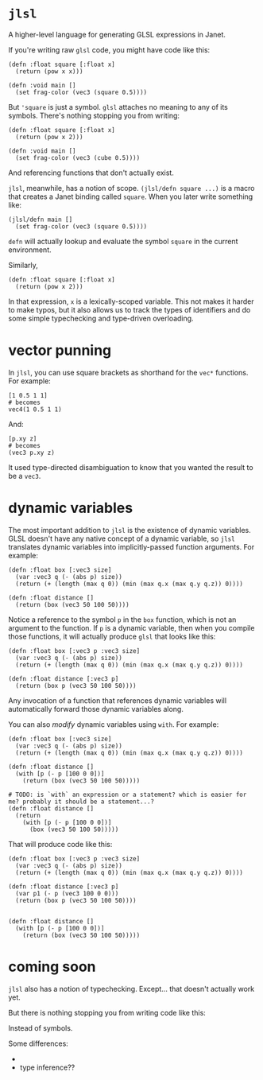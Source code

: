 # `jlsl`

A higher-level language for generating GLSL expressions in Janet.

If you're writing raw `glsl` code, you might have code like this:

```janet
(defn :float square [:float x]
  (return (pow x x)))

(defn :void main []
  (set frag-color (vec3 (square 0.5))))
```

But `'square` is just a symbol. `glsl` attaches no meaning to any of its symbols. There's nothing stopping you from writing:

```janet
(defn :float square [:float x]
  (return (pow x 2)))

(defn :void main []
  (set frag-color (vec3 (cube 0.5))))
```

And referencing functions that don't actually exist.

`jlsl`, meanwhile, has a notion of scope. `(jlsl/defn square ...)` is a macro that creates a Janet binding called `square`. When you later write something like:

```janet
(jlsl/defn main []
  (set frag-color (vec3 (square 0.5))))
```

`defn` will actually lookup and evaluate the symbol `square` in the current environment.

Similarly,

```janet
(defn :float square [:float x]
  (return (pow x 2)))
```

In that expression, `x` is a lexically-scoped variable. This not makes it harder to make typos, but it also allows us to track the types of identifiers and do some simple typechecking and type-driven overloading.

# vector punning

In `jlsl`, you can use square brackets as shorthand for the `vec*` functions. For example:

```janet
[1 0.5 1 1]
# becomes
vec4(1 0.5 1 1)
```

And:

```janet
[p.xy z]
# becomes
(vec3 p.xy z)
```

It used type-directed disambiguation to know that you wanted the result to be a `vec3`.

# dynamic variables

The most important addition to `jlsl` is the existence of dynamic variables. GLSL doesn't have any native concept of a dynamic variable, so `jlsl` translates dynamic variables into implicitly-passed function arguments. For example:

```janet
(defn :float box [:vec3 size]
  (var :vec3 q (- (abs p) size))
  (return (+ (length (max q 0)) (min (max q.x (max q.y q.z)) 0))))

(defn :float distance []
  (return (box (vec3 50 100 50))))
```

Notice a reference to the symbol `p` in the `box` function, which is not an argument to the function. If `p` is a dynamic variable, then when you compile those functions, it will actually produce `glsl` that looks like this:

```janet
(defn :float box [:vec3 p :vec3 size]
  (var :vec3 q (- (abs p) size))
  (return (+ (length (max q 0)) (min (max q.x (max q.y q.z)) 0))))

(defn :float distance [:vec3 p]
  (return (box p (vec3 50 100 50))))
```

Any invocation of a function that references dynamic variables will automatically forward those dynamic variables along.

You can also *modify* dynamic variables using `with`. For example:

```janet
(defn :float box [:vec3 size]
  (var :vec3 q (- (abs p) size))
  (return (+ (length (max q 0)) (min (max q.x (max q.y q.z)) 0))))

(defn :float distance []
  (with [p (- p [100 0 0])]
    (return (box (vec3 50 100 50)))))

# TODO: is `with` an expression or a statement? which is easier for me? probably it should be a statement...?
(defn :float distance []
  (return
    (with [p (- p [100 0 0])]
      (box (vec3 50 100 50)))))
```

That will produce code like this:

```
(defn :float box [:vec3 p :vec3 size]
  (var :vec3 q (- (abs p) size))
  (return (+ (length (max q 0)) (min (max q.x (max q.y q.z)) 0))))

(defn :float distance [:vec3 p]
  (var p1 (- p (vec3 100 0 0)))
  (return (box p (vec3 50 100 50))))


(defn :float distance []
  (with [p (- p [100 0 0])]
    (return (box (vec3 50 100 50)))))
```

# coming soon

`jlsl` also has a notion of typechecking. Except... that doesn't actually work yet.

But there is nothing stopping you from writing code like this:

Instead of symbols.

Some differences:

- 
- type inference??
